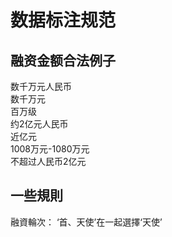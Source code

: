 # 数据标注规范

## 融资金额合法例子
数千万元人民币  
数千万元  
百万级  
约2亿元人民币  
近亿元  
1008万元-1080万元  
不超过人民币2亿元  



## 一些規則

融資輪次： ‘首、天使’在一起選擇‘天使’
